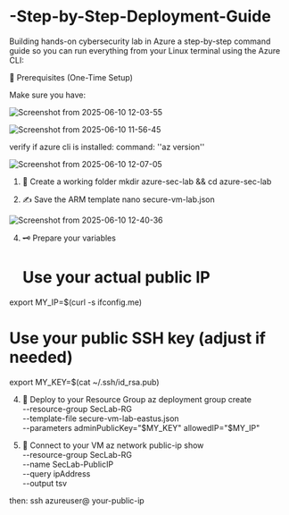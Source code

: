 # -Step-by-Step-Deployment-Guide

Building hands-on cybersecurity lab in Azure  a step-by-step command guide so you can run everything from your Linux terminal using the Azure CLI:

🧰 Prerequisites (One-Time Setup)

Make sure you have:

![Screenshot from 2025-06-10 12-03-55](https://github.com/user-attachments/assets/30063914-c0f8-46f6-a2ff-fda16c76562a)

![Screenshot from 2025-06-10 11-56-45](https://github.com/user-attachments/assets/324a6ff3-330f-457b-9254-d59dde9693af)

verify if azure cli is installed:
command: ''az version''

![Screenshot from 2025-06-10 12-07-05](https://github.com/user-attachments/assets/fe369a16-4498-407c-b902-5b779e450cff)

1. 📁 Create a working folder
mkdir azure-sec-lab && cd azure-sec-lab

2. ✍️ Save the ARM template
nano secure-vm-lab.json

![Screenshot from 2025-06-10 12-40-36](https://github.com/user-attachments/assets/a0ad187d-4f06-4a34-b88f-6be5857aaf77)

4. 🗝️ Prepare your variables
   # Use your actual public IP
export MY_IP=$(curl -s ifconfig.me)

# Use your public SSH key (adjust if needed)
export MY_KEY=$(cat ~/.ssh/id_rsa.pub)

4. 🚀 Deploy to your Resource Group
az deployment group create \
  --resource-group SecLab-RG \
  --template-file secure-vm-lab-eastus.json \
  --parameters adminPublicKey="$MY_KEY" allowedIP="$MY_IP"

5. 🔐 Connect to your VM
   az network public-ip show \
  --resource-group SecLab-RG \
  --name SecLab-PublicIP \
  --query ipAddress \
  --output tsv

then:
ssh azureuser@ your-public-ip

